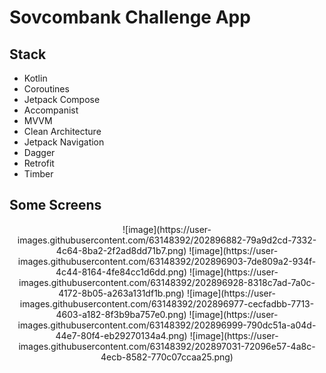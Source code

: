 # Sovcombank Challenge App

## Stack

- Kotlin
- Coroutines
- Jetpack Compose
- Accompanist
- MVVM
- Clean Architecture
- Jetpack Navigation
- Dagger
- Retrofit
- Timber

## Some Screens

<p align="center">
  ![image](https://user-images.githubusercontent.com/63148392/202896882-79a9d2cd-7332-4c64-8ba2-2f2ad8dd71b7.png)
  ![image](https://user-images.githubusercontent.com/63148392/202896903-7de809a2-934f-4c44-8164-4fe84cc1d6dd.png)
  ![image](https://user-images.githubusercontent.com/63148392/202896928-8318c7ad-7a0c-4172-8b05-a263a131df1b.png)
  ![image](https://user-images.githubusercontent.com/63148392/202896977-cecfadbb-7713-4603-a182-8f3b9ba757e0.png)
  ![image](https://user-images.githubusercontent.com/63148392/202896999-790dc51a-a04d-44e7-80f4-eb29270134a4.png)
  ![image](https://user-images.githubusercontent.com/63148392/202897031-72096e57-4a8c-4ecb-8582-770c07ccaa25.png)
</p>
